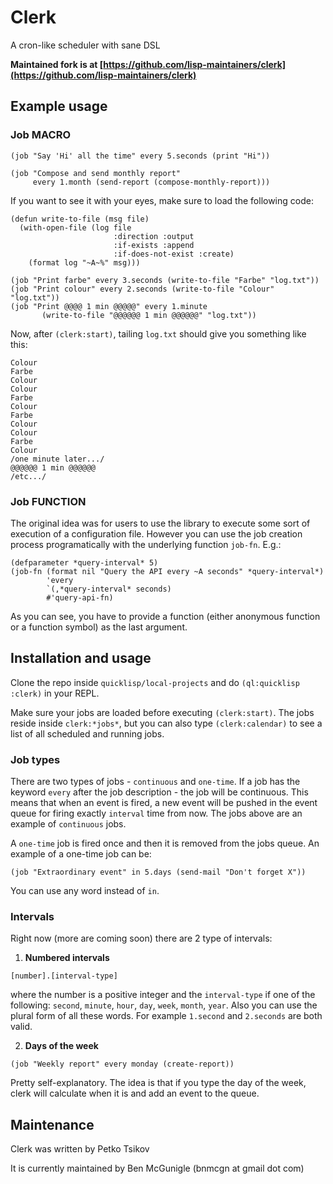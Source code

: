 # Clerk

A cron-like scheduler with sane DSL

**Maintained fork is at [https://github.com/lisp-maintainers/clerk](https://github.com/lisp-maintainers/clerk)**

## Example usage

### Job MACRO

```
(job "Say 'Hi' all the time" every 5.seconds (print "Hi"))

(job "Compose and send monthly report"
     every 1.month (send-report (compose-monthly-report)))
```

If you want to see it with your eyes, make sure to load the following code:

```
(defun write-to-file (msg file)
  (with-open-file (log file
                       :direction :output
                       :if-exists :append
                       :if-does-not-exist :create)
    (format log "~A~%" msg)))

(job "Print farbe" every 3.seconds (write-to-file "Farbe" "log.txt"))
(job "Print colour" every 2.seconds (write-to-file "Colour" "log.txt"))
(job "Print @@@@ 1 min @@@@@" every 1.minute
       (write-to-file "@@@@@@ 1 min @@@@@@" "log.txt"))
```
Now, after `(clerk:start)`, tailing `log.txt` should give you something like this:

```
Colour
Farbe
Colour
Colour
Farbe
Colour
Farbe
Colour
Colour
Farbe
Colour
/one minute later.../
@@@@@@ 1 min @@@@@@
/etc.../
```

### Job FUNCTION

The original idea was for users to use the library to execute some sort of execution of a configuration file. However you can use the job creation process programatically with the underlying function `job-fn`. E.g.:

```
(defparameter *query-interval* 5)
(job-fn (format nil "Query the API every ~A seconds" *query-interval*)
        'every
        `(,*query-interval* seconds)
        #'query-api-fn)
```

As you can see, you have to provide a function (either anonymous function or a function symbol) as the last argument.

## Installation and usage

Clone the repo inside `quicklisp/local-projects` and do `(ql:quicklisp :clerk)` in your REPL.

Make sure your jobs are loaded before executing `(clerk:start)`. The jobs reside inside `clerk:*jobs*`, but you can also type `(clerk:calendar)` to see a list of all scheduled and running jobs. 

### Job types

There are two types of jobs - `continuous` and `one-time`. If a job has the keyword `every` after the job description - the job will be continuous. This means that when an event is fired, a new event will be pushed in the event queue for firing exactly `interval` time from now. The jobs above are an example of `continuous` jobs.

A `one-time` job is fired once and then it is removed from the jobs queue. An example of a one-time job can be:

```
(job "Extraordinary event" in 5.days (send-mail "Don't forget X"))
```

You can use any word instead of `in`.

### Intervals

Right now (more are coming soon) there are 2 type of intervals:

1) **Numbered intervals**

```
[number].[interval-type]
```

where the number is a positive integer and the `interval-type` if one of the following: `second`, `minute`, `hour`, `day`, `week`, `month`, `year`. Also you can use the plural form of all these words. For example `1.second` and `2.seconds` are both valid.

2) **Days of the week**

```
(job "Weekly report" every monday (create-report))
```

Pretty self-explanatory. The idea is that if you type the day of the week, clerk will calculate when it is and add an event to the queue.

## Maintenance

Clerk was written by Petko Tsikov

It is currently maintained by Ben McGunigle (bnmcgn at gmail dot com)
